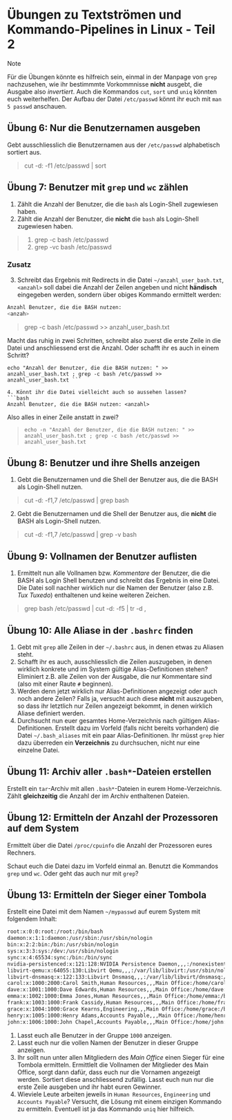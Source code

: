 # Übungen zu Textströmen und Kommando-Pipelines in Linux - Teil 2

>[!NOTE]
> Für die Übungen könnte es hilfreich sein, einmal in der Manpage von `grep` nachzusehen, wie ihr bestimmmte Vorkommnisse **nicht** ausgebt, die Ausgabe also *invertiert*.
> Auch die Kommandos `cut`, `sort` und `uniq` könnten euch weiterhelfen.
> Der Aufbau der Datei `/etc/passwd` könnt ihr euch mit `man 5 passwd` anschauen.

## Übung 6: Nur die Benutzernamen ausgeben
Gebt ausschliesslich die Benutzernamen aus der `/etc/passwd` alphabetisch sortiert aus.

> cut -d: -f1 /etc/passwd | sort

## Übung 7: Benutzer mit `grep` und `wc` zählen
1. Zählt die Anzahl der Benutzer, die die  `bash` als Login-Shell zugewiesen haben.
2. Zählt die Anzahl der Benutzer, die **nicht** die  `bash` als Login-Shell zugewiesen haben.

> 1. grep -c bash /etc/passwd   
> 2. grep -vc bash /etc/passwd 

### Zusatz
3. Schreibt das Ergebnis mit Redirects in die Datei `~/anzahl_user_bash.txt`, `<anzahl>` soll 
dabei die Anzahl der Zeilen angeben und nicht **händisch** eingegeben werden, sondern über 
obiges Kommando ermittelt werden:

```bash
Anzahl Benutzer, die die BASH nutzen: 
<anzah>
```
> grep -c bash /etc/passwd >> anzahl_user_bash.txt

Macht das ruhig in zwei Schritten, schreibt also zuerst die erste Zeile in die Datei und 
anschliessend erst die Anzahl. Oder schafft ihr es auch in einem Schritt?

```
echo "Anzahl der Benutzer, die die BASH nutzen: " >> anzahl_user_bash.txt ; grep -c bash /etc/passwd >> anzahl_user_bash.txt ```

4. Könnt ihr die Datei vielleicht auch so aussehen lassen?
```bash
Anzahl Benutzer, die die BASH nutzen: <anzahl>
```
Also alles in einer Zeile anstatt in zwei?

> ``` echo -n "Anzahl der Benutzer, die die BASH nutzen: " >> anzahl_user_bash.txt ; grep -c bash /etc/passwd >> anzahl_user_bash.txt ```

## Übung 8: Benutzer und ihre Shells anzeigen

1. Gebt die Benutzernamen und die Shell der Benutzer aus, die die BASH als Login-Shell nutzen.  
> cut -d: -f1,7 /etc/passwd | grep bash  
2. Gebt die Benutzernamen und die Shell der Benutzer aus, die **nicht** die BASH als Login-Shell nutzen.
> cut -d: -f1,7 /etc/passwd | grep -v bash  

## Übung 9: Vollnamen der Benutzer auflisten
1. Ermittelt nun alle Vollnamen bzw. *Kommentare* der Benutzer, die die BASH als Login Shell 
benutzen und schreibt das Ergebnis in eine Datei. Die Datei soll nachher wirklich nur die 
Namen der Benutzer (also z.B. *Tux Tuxedo*) enthaltenen und keine weiteren Zeichen.

> grep bash /etc/passwd | cut -d: -f5 | tr -d ,

## Übung 10: Alle Aliase in der `.bashrc` finden
1. Gebt mit `grep` alle Zeilen in der `~/.bashrc` aus, in denen etwas zu Aliasen steht.
2. Schafft ihr es auch, ausschliesslich die Zeilen auszugeben, in denen wirklich konkrete und im System gültige Alias-Definitionen stehen? Eliminiert z.B. alle Zeilen von der Ausgabe, die nur Kommentare sind (also mit einer Raute `#` beginnen). 
2. Werden denn jetzt wirklich nur Alias-Definitionen angezeigt oder auch noch andere Zeilen? Falls ja, versucht auch diese **nicht** mit auszugeben, so dass ihr letztlich nur Zeilen angezeigt bekommt, in denen wirklich Aliase definiert werden.
3. Durchsucht nun euer gesamtes Home-Verzeichnis nach gültigen Alias-Definitionen. Erstellt dazu im Vorfeld (falls nicht bereits vorhanden) die Datei `~/.bash_aliases` mit ein paar Alias-Definitionen. Ihr müsst `grep` hier dazu überreden ein **Verzeichnis** zu durchsuchen, nicht nur eine einzelne Datei.

## Übung 11: Archiv aller `.bash*`-Dateien erstellen
Erstellt ein `tar`-Archiv mit allen `.bash*`-Dateien in eurem Home-Verzeichnis. Zählt **gleichzeitig** die Anzahl der im Archiv enthaltenen Dateien.

## Übung 12: Ermitteln der Anzahl der Prozessoren auf dem System
Ermittelt über die Datei `/proc/cpuinfo` die Anzahl der Prozessoren eures Rechners.

Schaut euch die Datei dazu im Vorfeld einmal an. Benutzt die Kommandos `grep` und `wc`. Oder geht das auch nur mit `grep`? 

## Übung 13: Ermitteln der Sieger einer Tombola
Erstellt eine Datei mit dem Namen `~/mypasswd` auf eurem System mit folgendem Inhalt:

```bash
root:x:0:0:root:/root:/bin/bash
daemon:x:1:1:daemon:/usr/sbin:/usr/sbin/nologin
bin:x:2:2:bin:/bin:/usr/sbin/nologin
sys:x:3:3:sys:/dev:/usr/sbin/nologin
sync:x:4:65534:sync:/bin:/bin/sync
nvidia-persistenced:x:121:128:NVIDIA Persistence Daemon,,,:/nonexistent:/sbin/nologin
libvirt-qemu:x:64055:130:Libvirt Qemu,,,:/var/lib/libvirt:/usr/sbin/nologin
libvirt-dnsmasq:x:122:133:Libvirt Dnsmasq,,,:/var/lib/libvirt/dnsmasq:/usr/sbin/nologin
carol:x:1000:2000:Carol Smith,Human Resources,,,Main Office:/home/carol:/bin/bash
dave:x:1001:1000:Dave Edwards,Human Resources,,,Main Office:/home/dave:/bin/ksh
emma:x:1002:1000:Emma Jones,Human Resources,,,Main Office:/home/emma:/bin/bash
frank:x:1003:1000:Frank Cassidy,Human Resources,,,Main Office:/home/frank:/bin/bash
grace:x:1004:1000:Grace Kearns,Engineering,,,Main Office:/home/grace:/bin/ksh
henry:x:1005:1000:Henry Adams,Accounts Payable,,,Main Office:/home/henry:/bin/bash
john:x:1006:1000:John Chapel,Accounts Payable,,,Main Office:/home/john:/bin/bash
```
1. Lasst euch alle Benutzer in der Gruppe `1000` anzeigen.
2. Lasst euch nur die vollen Namen der Benutzer in dieser Gruppe anzeigen.
3. Ihr sollt nun unter allen Mitgliedern des *Main Office* einen Sieger für eine Tombola ermitteln. Ermittlelt die Vollnamen der Mitglieder des Main Office, sorgt dann dafür, dass euch nur die Vornamen angezeigt werden. Sortiert diese anschliessend zufällig. Lasst euch nun nur die erste Zeile ausgeben und ihr habt euren Gewinner.
4. Wieviele Leute arbeiten jeweils in `Human Resources`, `Engineering` und `Accounts Payable`? Versucht, die Lösung mit einem einzigen Kommando zu ermitteln. Eventuell ist ja das Kommando `uniq` hier hilfreich.
